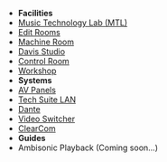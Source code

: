 - **Facilities**
- [Music Technology Lab (MTL)](/mtl.md)
- [Edit Rooms](/edit-rooms.md)
- [Machine Room](/machine-room.md)
- [Davis Studio](/davis-studio.md)
- [Control Room](/control-room.md)
- [Workshop](/workshop.md)
- **Systems**
- [AV Panels](/av-panels.md)
- [Tech Suite LAN](/lan.md)
- [Dante](/dante.md)
- [Video Switcher](/video-switcher.md)
- [ClearCom](/clearcom.md)
- **Guides**
- Ambisonic Playback (Coming soon...)